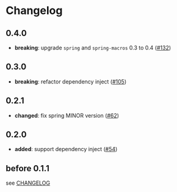 # Changelog

## 0.4.0

- **breaking**: upgrade `spring` and `spring-macros` 0.3 to 0.4 ([#132])

[#132]: https://github.com/spring-rs/spring-rs/pull/132

## 0.3.0

- **breaking**: refactor dependency inject ([#105])

[#105]: https://github.com/spring-rs/spring-rs/pull/105

## 0.2.1

- **changed**: fix spring MINOR version ([#62])

[#62]: https://github.com/spring-rs/spring-rs/pull/62

## 0.2.0

- **added**: support dependency inject ([#54])

[#54]: https://github.com/spring-rs/spring-rs/pull/54

## before 0.1.1

see [CHANGELOG](../CHANGELOG.md)